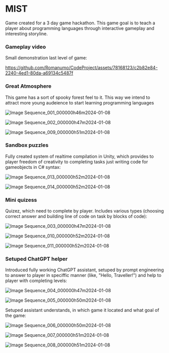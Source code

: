 # MIST
Game created for a 3 day game hackathon. This game goal is to teach a player about programming languages through interactive gameplay and interesting storyline. 

### Gameplay video
Small demonstration last level of game:

https://github.com/Romanumo/CodeProject/assets/78168123/c2b82e84-2240-4ed1-80da-a69134c5487f

### Great Atmosphere
This game has a sort of spooky forest feel to it. This way we intend to attract more young audeience to start learning programming languages

![Image Sequence_001_000000h46m2024-01-08](https://github.com/Romanumo/CodeProject/assets/78168123/b048c220-8ac2-4f2e-ae8a-e4289fd4e11c)

![Image Sequence_002_000000h47m2024-01-08](https://github.com/Romanumo/CodeProject/assets/78168123/019dd1a0-07d3-431e-9051-558693b0b738)

![Image Sequence_009_000000h51m2024-01-08](https://github.com/Romanumo/CodeProject/assets/78168123/03041e0d-8b68-4173-8dfd-239ac6f9f581)

### Sandbox puzzles
Fully created system of realtime compilation in Unity, which provides to player freedom of creativity to completing tasks just writing code for gameobjects in C# syntax:

![Image Sequence_013_000000h52m2024-01-08](https://github.com/Romanumo/CodeProject/assets/78168123/48b9c129-f9e1-403f-b6ca-7bac837e1727)

![Image Sequence_014_000000h52m2024-01-08](https://github.com/Romanumo/CodeProject/assets/78168123/53d63b72-7f5c-4b0b-9bda-dbca06580985)

### Mini quizess
Quizez, which need to complete by player. Includes various types (choosing correct answer and building line of code on task by blocks of code):

![Image Sequence_003_000000h47m2024-01-08](https://github.com/Romanumo/CodeProject/assets/78168123/d5b05357-7fb8-45ee-81ce-6b2fe8d1ee2d)

![Image Sequence_010_000000h52m2024-01-08](https://github.com/Romanumo/CodeProject/assets/78168123/2a4abaea-c8d9-45e2-9997-eda326292fd5)

![Image Sequence_011_000000h52m2024-01-08](https://github.com/Romanumo/CodeProject/assets/78168123/979b5e81-02f3-4424-a23e-2e56a815c752)

### Setuped ChatGPT helper
Introduced fully working ChatGPT assistant, setuped by prompt engineering to answer to player in speciffic manner (like, "Hello, Traveller!") and help to player with completing levels:

![Image Sequence_004_000000h47m2024-01-08](https://github.com/Romanumo/CodeProject/assets/78168123/c05aebc8-282c-41b6-bc3c-da6bbfc4fc84)

![Image Sequence_005_000000h50m2024-01-08](https://github.com/Romanumo/CodeProject/assets/78168123/cf3eda99-9c6a-4b3e-b6e3-528738dfc44a)

Setuped assistant understands, in which game it located and what goal of the game:

![Image Sequence_006_000000h50m2024-01-08](https://github.com/Romanumo/CodeProject/assets/78168123/d123350b-2bb4-403c-af2c-321bf8199bac)

![Image Sequence_007_000000h51m2024-01-08](https://github.com/Romanumo/CodeProject/assets/78168123/890ba0ea-b1cb-4901-8be6-b66e741c7dbd)

![Image Sequence_008_000000h51m2024-01-08](https://github.com/Romanumo/CodeProject/assets/78168123/f9a6ae4c-728b-4cea-9617-035595bdab6b)

